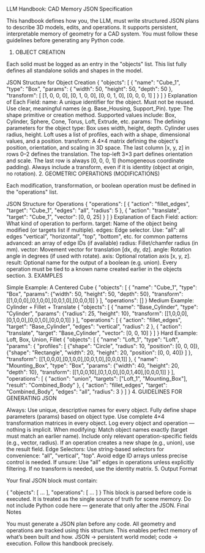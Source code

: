 LLM Handbook: CAD Memory JSON Specification

This handbook defines how you, the LLM, must write structured JSON plans to describe 3D models, edits, and operations. It supports persistent, interpretable memory of geometry for a CAD system. You must follow these guidelines before generating any Python code.
1. OBJECT CREATION

Each solid must be logged as an entry in the "objects" list. This list fully defines all standalone solids and shapes in the model.

JSON Structure for Object Creation
{
  "objects": [
    {
      "name": "Cube_1",
      "type": "Box",
      "params": {
        "width": 50,
        "height": 50,
        "depth": 50
      },
      "transform": [
        [1, 0, 0, 0],
        [0, 1, 0, 0],
        [0, 0, 1, 0],
        [0, 0, 0, 1]
      ]
    }
  ]
}
Explanation of Each Field:
name: A unique identifier for the object. Must not be reused. Use clear, meaningful names (e.g. Base_Housing, Support_Pin).
type: The shape primitive or creation method. Supported values include:
Box, Cylinder, Sphere, Cone, Torus, Loft, Extrude, etc.
params: The defining parameters for the object type:
Box uses width, height, depth.
Cylinder uses radius, height.
Loft uses a list of profiles, each with a shape, dimensional values, and a position.
transform: A 4×4 matrix defining the object's position, orientation, and scaling in 3D space.
The last column [x, y, z] in rows 0–2 defines the translation.
The top-left 3×3 part defines orientation and scale.
The last row is always [0, 0, 0, 1] (homogeneous coordinate padding).
Always include a transform, even if it is identity (object at origin, no rotation).
2. GEOMETRIC OPERATIONS (MODIFICATIONS)

Each modification, transformation, or boolean operation must be defined in the "operations" list.

JSON Structure for Operations
{
  "operations": [
    {
      "action": "fillet_edges",
      "target": "Cube_1",
      "edges": "all",
      "radius": 5
    },
    {
      "action": "translate",
      "target": "Cube_1",
      "vector": [0, 0, 25]
    }
  ]
}
Explanation of Each Field:
action: What kind of operation to perform.
target: Name of the object being modified (or targets list if multiple).
edges: Edge selector. Use:
"all": all edges
"vertical", "horizontal", "top", "bottom", etc. for common patterns
advanced: an array of edge IDs (if available)
radius: Fillet/chamfer radius (in mm).
vector: Movement vector for translation [dx, dy, dz].
angle: Rotation angle in degrees (if used with rotate).
axis: Optional rotation axis [x, y, z].
result: Optional name for the output of a boolean (e.g. union).
Every operation must be tied to a known name created earlier in the objects section.
3. EXAMPLES

Simple Example: A Centered Cube
{
  "objects": [
    {
      "name": "Cube_1",
      "type": "Box",
      "params": {"width": 50, "height": 50, "depth": 50},
      "transform": [[1,0,0,0],[0,1,0,0],[0,0,1,0],[0,0,0,1]]
    }
  ],
  "operations": []
}
Medium Example: Cylinder + Fillet + Translate
{
  "objects": [
    {
      "name": "Base_Cylinder",
      "type": "Cylinder",
      "params": {"radius": 25, "height": 10},
      "transform": [[1,0,0,0],[0,1,0,0],[0,0,1,0],[0,0,0,1]]
    }
  ],
  "operations": [
    {
      "action": "fillet_edges",
      "target": "Base_Cylinder",
      "edges": "vertical",
      "radius": 2
    },
    {
      "action": "translate",
      "target": "Base_Cylinder",
      "vector": [0, 0, 10]
    }
  ]
}
Hard Example: Loft, Box, Union, Fillet
{
  "objects": [
    {
      "name": "Loft_1",
      "type": "Loft",
      "params": {
        "profiles": [
          {"shape": "Circle", "radius": 10, "position": [0, 0, 0]},
          {"shape": "Rectangle", "width": 20, "height": 20, "position": [0, 0, 40]}
        ]
      },
      "transform": [[1,0,0,0],[0,1,0,0],[0,0,1,0],[0,0,0,1]]
    },
    {
      "name": "Mounting_Box",
      "type": "Box",
      "params": {"width": 40, "height": 20, "depth": 10},
      "transform": [[1,0,0,10],[0,1,0,0],[0,0,1,40],[0,0,0,1]]
    }
  ],
  "operations": [
    {
      "action": "union",
      "targets": ["Loft_1", "Mounting_Box"],
      "result": "Combined_Body"
    },
    {
      "action": "fillet_edges",
      "target": "Combined_Body",
      "edges": "all",
      "radius": 3
    }
  ]
}
4. GUIDELINES FOR GENERATING JSON

Always:
Use unique, descriptive names for every object.
Fully define shape parameters (params) based on object type.
Use complete 4×4 transformation matrices in every object.
Log every object and operation — nothing is implicit.
When modifying:
Match object names exactly (target must match an earlier name).
Include only relevant operation-specific fields (e.g., vector, radius).
If an operation creates a new shape (e.g., union), use the result field.
Edge Selectors:
Use string-based selectors for convenience: "all", "vertical", "top".
Avoid edge ID arrays unless precise control is needed.
If unsure:
Use "all" edges in operations unless explicitly filtering.
If no transform is needed, use the identity matrix.
5. Output Format

Your final JSON block must contain:

{
  "objects": [ … ],
  "operations": [ … ]
}
This block is parsed before code is executed.
It is treated as the single source of truth for scene memory.
Do not include Python code here — generate that only after the JSON.
Final Notes

You must generate a JSON plan before any code.
All geometry and operations are tracked using this structure.
This enables perfect memory of what’s been built and how.
JSON → persistent world model; code → execution.
Follow this handbook precisely.
